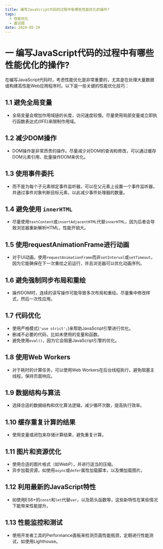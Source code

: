 ```yaml
---
title: 编写JavaScript代码的过程中有哪些性能优化的操作?
tags:
  - 性能优化
  - 面试题
date: 2024-05-29
---
```


# 一 编写JavaScript代码的过程中有哪些性能优化的操作?

在编写JavaScript代码时，考虑性能优化是非常重要的，尤其是在处理大量数据或构建高性能Web应用程序时。以下是一些关键的性能优化技巧：

## 1.1 避免全局变量

- 全局变量会增加作用域链的长度，访问速度较慢。尽量使用局部变量或立即执行函数表达式(IIFE)来限制作用域。

## 1.2 减少DOM操作

- DOM操作是非常昂贵的操作。尽量减少对DOM的查询和修改，可以通过缓存DOM元素引用、批量操作DOM来优化。

## 1.3 使用事件委托

- 而不是为每个子元素绑定事件监听器，可以在父元素上设置一个事件监听器，并通过事件对象判断目标元素，以此减少事件处理器的数量。

## 1.4 避免使用 `innerHTML`

- 尽量使用`textContent`或`insertAdjacentHTML`代替`innerHTML`，因为后者会导致浏览器重新解析HTML，性能开销大。

## 1.5 使用requestAnimationFrame进行动画

- 对于UI动画，使用`requestAnimationFrame`而非`setInterval`或`setTimeout`，因为它能确保在下一次重绘之前运行，并且浏览器可以优化动画序列。

## 1.6 避免强制同步布局和重绘

- 操作DOM时，连续的读写操作可能导致多次布局和重绘。尽量集中修改样式，然后一次性应用。

## 1.7 代码优化

- 使用严格模式(`'use strict';`)来帮助JavaScript引擎进行优化。
- 删减不必要的代码，比如未使用的变量和函数。
- 避免使用`eval()`，因为它会阻塞JavaScript引擎的优化。

## 1.8 使用Web Workers

- 对于耗时的计算任务，可以使用Web Workers在后台线程执行，避免阻塞主线程，保持页面响应。

## 1.9 数据结构与算法

- 选择合适的数据结构和优化算法逻辑，减少循环次数，提高执行效率。

## 1.10 缓存重复计算的结果

- 使用变量或闭包来存储计算结果，避免重复计算。

## 1.11 图片和资源优化

- 使用合适的图片格式（如WebP），并进行适当的压缩。
- 异步加载资源，如使用`async`或`defer`属性加载脚本，以及懒加载图片。

## 1.12 利用最新的JavaScript特性

- 如使用ES6+的`const`和`let`代替`var`，以及箭头函数等，这些新特性在某些情况下能带来性能提升。

## 1.13 性能监控和测试

- 使用开发者工具的Performance面板来检测页面性能瓶颈，定期进行性能测试，如使用Lighthouse。

